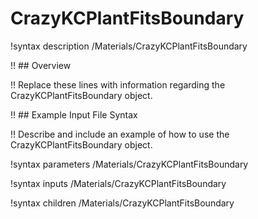 # CrazyKCPlantFitsBoundary

!syntax description /Materials/CrazyKCPlantFitsBoundary

!! ## Overview

!! Replace these lines with information regarding the CrazyKCPlantFitsBoundary object.

!! ## Example Input File Syntax

!! Describe and include an example of how to use the CrazyKCPlantFitsBoundary object.

!syntax parameters /Materials/CrazyKCPlantFitsBoundary

!syntax inputs /Materials/CrazyKCPlantFitsBoundary

!syntax children /Materials/CrazyKCPlantFitsBoundary
